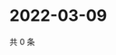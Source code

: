 # 2022-03-09

共 0 条

<!-- BEGIN WEIBO -->
<!-- 最后更新时间 Wed Mar 09 2022 17:14:08 GMT+0800 (China Standard Time) -->

<!-- END WEIBO -->

